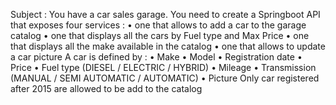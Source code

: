 
Subject :
You have a car sales garage. You need to create a Springboot API that exposes four services :
• one that allows to add a car to the garage catalog
• one that displays all the cars by Fuel type and Max Price
• one that displays all the make available in the catalog
• one that allows to update a car picture
A car is defined by :
• Make
• Model
• Registration date
• Price
• Fuel type (DIESEL / ELECTRIC / HYBRID)
• Mileage
• Transmission (MANUAL / SEMI AUTOMATIC / AUTOMATIC)
• Picture
Only car registered after 2015 are allowed to be add to the catalog
